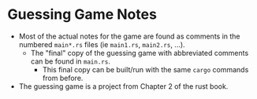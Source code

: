 # Guessing Game Notes

 - Most of the actual notes for the game are found as comments in the numbered `main*.rs` files (ie `main1.rs`, `main2.rs`, ...).
     - The "final" copy of the guessing game with abbreviated comments can be found in `main.rs`.
         - This final copy can be built/run with the same `cargo` commands from before.
 - The guessing game is a project from Chapter 2 of the rust book.